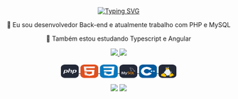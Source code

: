 <p align="center">
  <a href="https://git.io/typing-svg">
    <img src="https://readme-typing-svg.demolab.com?font=Fira+Code&weight=400&size=15&pause=1000&color=ffffff&random=false&width=435&height=40&lines=Ol%C3%A1%2C+eu+sou+Leones+Silva+de+Oliveira!+%E2%98%95%F0%9F%92%BB%F0%9F%8C%9" alt="Typing SVG">
  </a>
</p>

<div align="center">
  
🔭 Eu sou desenvolvedor Back-end e atualmente trabalho com PHP e MySQL


🌱 Também estou estudando Typescript e Angular


</div>
<div align="center">
  <a href="https://github.com/LeonesSilvaOliveira">
  <img height="150em" src="https://github-readme-stats.vercel.app/api?username=LeonesSilvaOliveira&show_icons=true&theme=dark&include_all_commits=true&count_private=true"/>
  <img height="150em" src="https://github-readme-stats.vercel.app/api/top-langs/?username=LeonesSilvaOliveira&layout=compact&langs_count=7&theme=dark"/>
</div>
    
  <div style="display: inline_block" align="center"><br>
  <img align="center" alt="php" height="30" width="40" src="https://github.com/tandpfun/skill-icons/raw/main/icons/PHP-Dark.svg">
  <img align="center" alt="php" height="30" width="40" src="https://github.com/tandpfun/skill-icons/raw/main/icons/HTML.svg">
  <img align="center" alt="php" height="30" width="40" src="https://github.com/tandpfun/skill-icons/raw/main/icons/CSS.svg">
  <img align="center" alt="MySQL" height="30" width="40" src="https://raw.githubusercontent.com/tandpfun/skill-icons/65dea6c4eaca7da319e552c09f4cf5a9a8dab2c8/icons/MySQL-Dark.svg">
<!--   <img align="center" alt="Python" height="30" width="40" src="https://github.com/tandpfun/skill-icons/raw/main/icons/Python-Dark.svg"> -->
  <img align="center" alt="c++" height="30" width="40" src="https://github.com/tandpfun/skill-icons/raw/main/icons/CPP.svg">
  <img align="center" alt="Linux" height="30" width="40" src="https://github.com/tandpfun/skill-icons/raw/main/icons/Linux-Dark.svg">
  <!-- <img align="center" alt="WordPress" height="30" width="40" src="https://raw.githubusercontent.com/tandpfun/skill-icons/65dea6c4eaca7da319e552c09f4cf5a9a8dab2c8/icons/Wordpress.svg"> -->
  

</div>

  <p></p>
  <div align="center"> 
  <a href="https://www.instagram.com/leonesslv/"><img src="https://img.shields.io/badge/-Instagram-%23E4405F?style=for-the-badge&logo=instagram&logoColor=white"></a>
  <a href="https://www.linkedin.com/in/leones-oliveira-1136b2140/"><img src="https://img.shields.io/badge/-LinkedIn-%230077B5?style=for-the-badge&logo=linkedin&logoColor=white"></a> 

 
</div>

